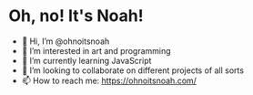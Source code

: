 # Oh, no! It's Noah!
- 👋 Hi, I’m @ohnoitsnoah
- 👀 I’m interested in art and programming
- 🌱 I’m currently learning JavaScript
- 💞️ I’m looking to collaborate on different projects of all sorts
- 📫 How to reach me:
    https://ohnoitsnoah.com/
